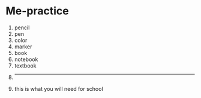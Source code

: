 # Me-practice


1. pencil
2. pen 
3. color
4. marker
1. book
2. notebook
3. textbook
4. ----------
5. this is what you will need for school 